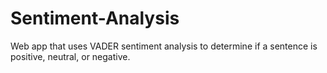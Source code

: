﻿# Sentiment-Analysis
Web app that uses VADER sentiment analysis to determine if a sentence is positive, neutral, or negative.

